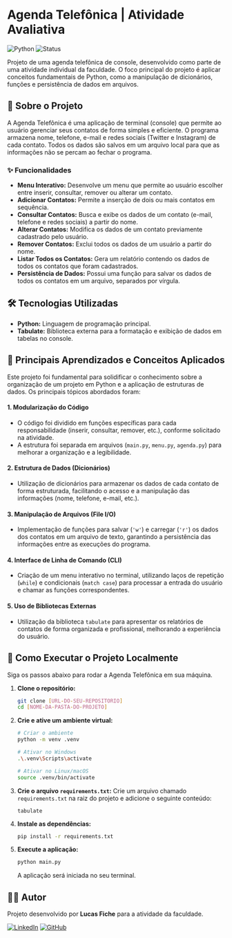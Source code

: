 # Agenda Telefônica | Atividade Avaliativa

![Python](https://img.shields.io/badge/Python-3.x-blue?logo=python&logoColor=yellow)
![Status](https://img.shields.io/badge/Status-Concluído-brightgreen)

Projeto de uma agenda telefônica de console, desenvolvido como parte de uma atividade individual da faculdade. O foco principal do projeto é aplicar conceitos fundamentais de Python, como a manipulação de dicionários, funções e persistência de dados em arquivos.

## 🚀 Sobre o Projeto

A Agenda Telefônica é uma aplicação de terminal (console) que permite ao usuário gerenciar seus contatos de forma simples e eficiente. O programa armazena nome, telefone, e-mail e redes sociais (Twitter e Instagram) de cada contato. Todos os dados são salvos em um arquivo local para que as informações não se percam ao fechar o programa.

### ✨ Funcionalidades

* **Menu Interativo:** Desenvolve um menu que permite ao usuário escolher entre inserir, consultar, remover ou alterar um contato.
* **Adicionar Contatos:** Permite a inserção de dois ou mais contatos em sequência.
* **Consultar Contatos:** Busca e exibe os dados de um contato (e-mail, telefone e redes sociais) a partir do nome.
* **Alterar Contatos:** Modifica os dados de um contato previamente cadastrado pelo usuário.
* **Remover Contatos:** Exclui todos os dados de um usuário a partir do nome.
* **Listar Todos os Contatos:** Gera um relatório contendo os dados de todos os contatos que foram cadastrados.
* **Persistência de Dados:** Possui uma função para salvar os dados de todos os contatos em um arquivo, separados por vírgula.

## 🛠️ Tecnologias Utilizadas

* **Python:** Linguagem de programação principal.
* **Tabulate:** Biblioteca externa para a formatação e exibição de dados em tabelas no console.

## 🧠 Principais Aprendizados e Conceitos Aplicados

Este projeto foi fundamental para solidificar o conhecimento sobre a organização de um projeto em Python e a aplicação de estruturas de dados. Os principais tópicos abordados foram:

#### 1. **Modularização do Código**
   - O código foi dividido em funções específicas para cada responsabilidade (inserir, consultar, remover, etc.), conforme solicitado na atividade.
   - A estrutura foi separada em arquivos (`main.py`, `menu.py`, `agenda.py`) para melhorar a organização e a legibilidade.

#### 2. **Estrutura de Dados (Dicionários)**
   - Utilização de dicionários para armazenar os dados de cada contato de forma estruturada, facilitando o acesso e a manipulação das informações (nome, telefone, e-mail, etc.).

#### 3. **Manipulação de Arquivos (File I/O)**
   - Implementação de funções para salvar (`'w'`) e carregar (`'r'`) os dados dos contatos em um arquivo de texto, garantindo a persistência das informações entre as execuções do programa.

#### 4. **Interface de Linha de Comando (CLI)**
   - Criação de um menu interativo no terminal, utilizando laços de repetição (`while`) e condicionais (`match case`) para processar a entrada do usuário e chamar as funções correspondentes.

#### 5. **Uso de Bibliotecas Externas**
   - Utilização da biblioteca `tabulate` para apresentar os relatórios de contatos de forma organizada e profissional, melhorando a experiência do usuário.

## 📂 Como Executar o Projeto Localmente

Siga os passos abaixo para rodar a Agenda Telefônica em sua máquina.

1.  **Clone o repositório:**
    ```bash
    git clone [URL-DO-SEU-REPOSITORIO]
    cd [NOME-DA-PASTA-DO-PROJETO]
    ```

2.  **Crie e ative um ambiente virtual:**
    ```bash
    # Criar o ambiente
    python -m venv .venv

    # Ativar no Windows
    .\.venv\Scripts\activate

    # Ativar no Linux/macOS
    source .venv/bin/activate
    ```

3.  **Crie o arquivo `requirements.txt`:**
    Crie um arquivo chamado `requirements.txt` na raiz do projeto e adicione o seguinte conteúdo:
    ```
    tabulate
    ```

4.  **Instale as dependências:**
    ```bash
    pip install -r requirements.txt
    ```

5.  **Execute a aplicação:**
    ```bash
    python main.py
    ```
    A aplicação será iniciada no seu terminal.

## 👨‍💻 Autor

Projeto desenvolvido por **Lucas Fiche** para a atividade da faculdade.

[![LinkedIn](https://img.shields.io/badge/LinkedIn-0A66C2?style=for-the-badge&logo=linkedin&logoColor=white)](www.linkedin.com/in/lucas-fiche-76aa24201)
[![GitHub](https://img.shields.io/badge/GitHub-181717?style=for-the-badge&logo=github&logoColor=white)](https://github.com/Lucas-Fiche)